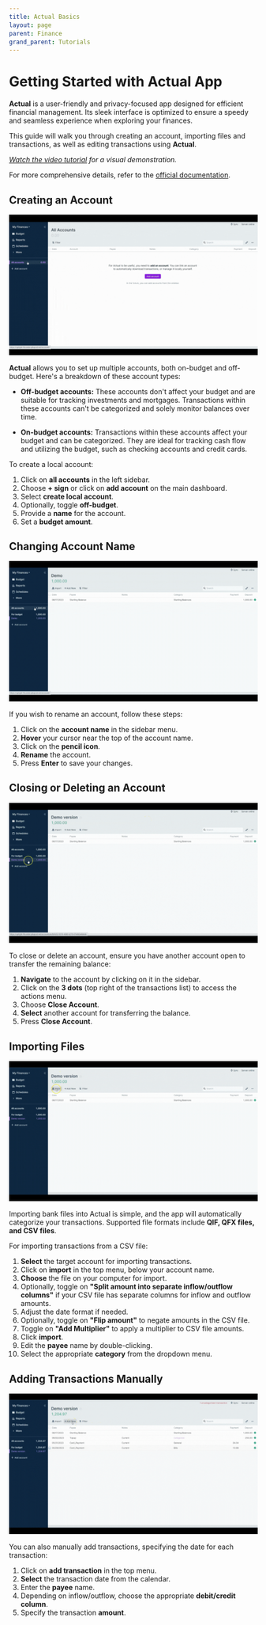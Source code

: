 ```yaml
---
title: Actual Basics
layout: page
parent: Finance
grand_parent: Tutorials
---
```


# Getting Started with Actual App

**Actual** is a user-friendly and privacy-focused app designed for efficient financial management. Its sleek interface is optimized to ensure a speedy and seamless experience when exploring your finances.

This guide will walk you through creating an account, importing files and transactions, as well as editing transactions using **Actual**.

_[Watch the video tutorial](https://www.youtube.com/watch?v=mdvqzI_SfpQ) for a visual demonstration._

For more comprehensive details, refer to the [official documentation](https://actualbudget.org/docs/).

## Creating an Account

![Create Account](1-create-account.gif)

**Actual** allows you to set up multiple accounts, both on-budget and off-budget. Here's a breakdown of these account types:

- **Off-budget accounts:** These accounts don't affect your budget and are suitable for tracking investments and mortgages. Transactions within these accounts can't be categorized and solely monitor balances over time.

- **On-budget accounts:** Transactions within these accounts affect your budget and can be categorized. They are ideal for tracking cash flow and utilizing the budget, such as checking accounts and credit cards.

To create a local account:

1. Click on **all accounts** in the left sidebar.
2. Choose **+ sign** or click on **add account** on the main dashboard.
3. Select **create local account**.
4. Optionally, toggle **off-budget**.
5. Provide a **name** for the account.
6. Set a **budget amount**.

## Changing Account Name

![Rename Account](2-rename-account.gif)

If you wish to rename an account, follow these steps:

1. Click on the **account name** in the sidebar menu.
2. **Hover** your cursor near the top of the account name.
3. Click on the **pencil icon**.
4. **Rename** the account.
5. Press **Enter** to save your changes.

## Closing or Deleting an Account

![Close/Delete Account](3-close-delete-account.gif)

To close or delete an account, ensure you have another account open to transfer the remaining balance:

1. **Navigate** to the account by clicking on it in the sidebar.
2. Click on the **3 dots** (top right of the transactions list) to access the actions menu.
3. Choose **Close Account**.
4. **Select** another account for transferring the balance.
5. Press **Close Account**.

## Importing Files

![Import Files](4-import-files.gif)

Importing bank files into Actual is simple, and the app will automatically categorize your transactions. Supported file formats include **QIF, QFX files, and CSV files**.

For importing transactions from a CSV file:

1. **Select** the target account for importing transactions.
2. Click on **import** in the top menu, below your account name.
3. **Choose** the file on your computer for import.
4. Optionally, toggle on **"Split amount into separate inflow/outflow columns"** if your CSV file has separate columns for inflow and outflow amounts.
5. Adjust the date format if needed.
6. Optionally, toggle on **"Flip amount"** to negate amounts in the CSV file.
7. Toggle on **"Add Multiplier"** to apply a multiplier to CSV file amounts.
8. Click **import**.
9. Edit the **payee** name by double-clicking.
10. Select the appropriate **category** from the dropdown menu.

## Adding Transactions Manually

![Add Transactions Manually](5-add-transactions-manually.gif)

You can also manually add transactions, specifying the date for each transaction:

1. Click on **add transaction** in the top menu.
2. **Select** the transaction date from the calendar.
3. Enter the **payee** name.
4. Depending on inflow/outflow, choose the appropriate **debit/credit column**.
5. Specify the transaction **amount**.
